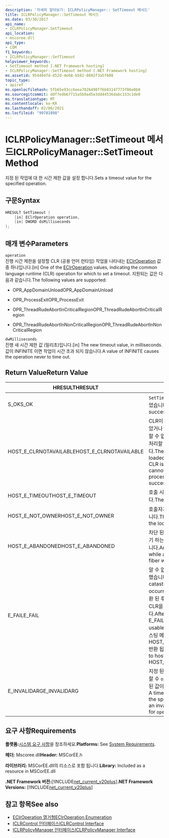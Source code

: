 ```yaml
---
description: '자세히 알아보기: ICLRPolicyManager:: SetTimeout 메서드'
title: ICLRPolicyManager::SetTimeout 메서드
ms.date: 03/30/2017
api_name:
- ICLRPolicyManager.SetTimeout
api_location:
- mscoree.dll
api_type:
- COM
f1_keywords:
- ICLRPolicyManager::SetTimeout
helpviewer_keywords:
- SetTimeout method [.NET Framework hosting]
- ICLRPolicyManager::SetTimeout method [.NET Framework hosting]
ms.assetid: 954404fd-d52d-4e68-b582-8692f3a5f608
topic_type:
- apiref
ms.openlocfilehash: 5fb65e93cc6eea7826498ff6b03147773f06e0b8
ms.sourcegitcommit: ddf7edb67715a5b9a45e3dd44536dabc153c1de0
ms.translationtype: MT
ms.contentlocale: ko-KR
ms.lasthandoff: 02/06/2021
ms.locfileid: "99781898"
---
```

# <a name="iclrpolicymanagersettimeout-method"></a><span data-ttu-id="d3ca5-103">ICLRPolicyManager::SetTimeout 메서드</span><span class="sxs-lookup"><span data-stu-id="d3ca5-103">ICLRPolicyManager::SetTimeout Method</span></span>

<span data-ttu-id="d3ca5-104">지정 된 작업에 대 한 시간 제한 값을 설정 합니다.</span><span class="sxs-lookup"><span data-stu-id="d3ca5-104">Sets a timeout value for the specified operation.</span></span>  
  
## <a name="syntax"></a><span data-ttu-id="d3ca5-105">구문</span><span class="sxs-lookup"><span data-stu-id="d3ca5-105">Syntax</span></span>  
  
```cpp  
HRESULT SetTimeout (  
    [in] EClrOperation operation,  
    [in] DWORD dsMilliseconds  
);  
```  
  
## <a name="parameters"></a><span data-ttu-id="d3ca5-106">매개 변수</span><span class="sxs-lookup"><span data-stu-id="d3ca5-106">Parameters</span></span>  

 `operation`  
 <span data-ttu-id="d3ca5-107">진행 시간 제한을 설정할 CLR (공용 언어 런타임) 작업을 나타내는 [EClrOperation](eclroperation-enumeration.md) 값 중 하나입니다.</span><span class="sxs-lookup"><span data-stu-id="d3ca5-107">[in] One of the [EClrOperation](eclroperation-enumeration.md) values, indicating the common language runtime (CLR) operation for which to set a timeout.</span></span> <span data-ttu-id="d3ca5-108">지원되는 값은 다음과 같습니다.</span><span class="sxs-lookup"><span data-stu-id="d3ca5-108">The following values are supported:</span></span>  
  
- <span data-ttu-id="d3ca5-109">OPR_AppDomainUnload</span><span class="sxs-lookup"><span data-stu-id="d3ca5-109">OPR_AppDomainUnload</span></span>  
  
- <span data-ttu-id="d3ca5-110">OPR_ProcessExit</span><span class="sxs-lookup"><span data-stu-id="d3ca5-110">OPR_ProcessExit</span></span>  
  
- <span data-ttu-id="d3ca5-111">OPR_ThreadRudeAbortInCriticalRegion</span><span class="sxs-lookup"><span data-stu-id="d3ca5-111">OPR_ThreadRudeAbortInCriticalRegion</span></span>  
  
- <span data-ttu-id="d3ca5-112">OPR_ThreadRudeAbortInNonCriticalRegion</span><span class="sxs-lookup"><span data-stu-id="d3ca5-112">OPR_ThreadRudeAbortInNonCriticalRegion</span></span>  
  
 `dwMilliseconds`  
 <span data-ttu-id="d3ca5-113">진행 새 시간 제한 값 (밀리초)입니다.</span><span class="sxs-lookup"><span data-stu-id="d3ca5-113">[in] The new timeout value, in milliseconds.</span></span> <span data-ttu-id="d3ca5-114">값이 INFINITE 이면 작업이 시간 초과 되지 않습니다.</span><span class="sxs-lookup"><span data-stu-id="d3ca5-114">A value of INFINITE causes the operation never to time out.</span></span>  
  
## <a name="return-value"></a><span data-ttu-id="d3ca5-115">Return Value</span><span class="sxs-lookup"><span data-stu-id="d3ca5-115">Return Value</span></span>  
  
|<span data-ttu-id="d3ca5-116">HRESULT</span><span class="sxs-lookup"><span data-stu-id="d3ca5-116">HRESULT</span></span>|<span data-ttu-id="d3ca5-117">설명</span><span class="sxs-lookup"><span data-stu-id="d3ca5-117">Description</span></span>|  
|-------------|-----------------|  
|<span data-ttu-id="d3ca5-118">S_OK</span><span class="sxs-lookup"><span data-stu-id="d3ca5-118">S_OK</span></span>|<span data-ttu-id="d3ca5-119">`SetTimeout` 성공적으로 반환 되었습니다.</span><span class="sxs-lookup"><span data-stu-id="d3ca5-119">`SetTimeout` returned successfully.</span></span>|  
|<span data-ttu-id="d3ca5-120">HOST_E_CLRNOTAVAILABLE</span><span class="sxs-lookup"><span data-stu-id="d3ca5-120">HOST_E_CLRNOTAVAILABLE</span></span>|<span data-ttu-id="d3ca5-121">CLR이 프로세스에 로드 되지 않았거나 CLR이 관리 코드를 실행할 수 없거나 호출을 성공적으로 처리할 수 없는 상태에 있습니다.</span><span class="sxs-lookup"><span data-stu-id="d3ca5-121">The CLR has not been loaded into a process, or the CLR is in a state in which it cannot run managed code or process the call successfully.</span></span>|  
|<span data-ttu-id="d3ca5-122">HOST_E_TIMEOUT</span><span class="sxs-lookup"><span data-stu-id="d3ca5-122">HOST_E_TIMEOUT</span></span>|<span data-ttu-id="d3ca5-123">호출 시간이 초과 되었습니다.</span><span class="sxs-lookup"><span data-stu-id="d3ca5-123">The call timed out.</span></span>|  
|<span data-ttu-id="d3ca5-124">HOST_E_NOT_OWNER</span><span class="sxs-lookup"><span data-stu-id="d3ca5-124">HOST_E_NOT_OWNER</span></span>|<span data-ttu-id="d3ca5-125">호출자가 잠금을 소유 하지 않습니다.</span><span class="sxs-lookup"><span data-stu-id="d3ca5-125">The caller does not own the lock.</span></span>|  
|<span data-ttu-id="d3ca5-126">HOST_E_ABANDONED</span><span class="sxs-lookup"><span data-stu-id="d3ca5-126">HOST_E_ABANDONED</span></span>|<span data-ttu-id="d3ca5-127">차단 된 스레드나 파이버에서 대기 하는 동안 이벤트를 취소 했습니다.</span><span class="sxs-lookup"><span data-stu-id="d3ca5-127">An event was canceled while a blocked thread or fiber was waiting on it.</span></span>|  
|<span data-ttu-id="d3ca5-128">E_FAIL</span><span class="sxs-lookup"><span data-stu-id="d3ca5-128">E_FAIL</span></span>|<span data-ttu-id="d3ca5-129">알 수 없는 치명적인 오류가 발생 했습니다.</span><span class="sxs-lookup"><span data-stu-id="d3ca5-129">An unknown catastrophic failure occurred.</span></span> <span data-ttu-id="d3ca5-130">메서드가 E_FAIL 반환 된 후에는 프로세스 내에서 CLR을 더 이상 사용할 수 없습니다.</span><span class="sxs-lookup"><span data-stu-id="d3ca5-130">After a method returns E_FAIL, the CLR is no longer usable within the process.</span></span> <span data-ttu-id="d3ca5-131">호스팅 메서드를 이후에 호출 하면 HOST_E_CLRNOTAVAILABLE 반환 됩니다.</span><span class="sxs-lookup"><span data-stu-id="d3ca5-131">Subsequent calls to hosting methods return HOST_E_CLRNOTAVAILABLE.</span></span>|  
|<span data-ttu-id="d3ca5-132">E_INVALIDARG</span><span class="sxs-lookup"><span data-stu-id="d3ca5-132">E_INVALIDARG</span></span>|<span data-ttu-id="d3ca5-133">지정 된에 대 한 제한 시간을 설정할 수 `operation` 없거나에 잘못 된 값이 제공 `operation` 된 경우</span><span class="sxs-lookup"><span data-stu-id="d3ca5-133">A timeout cannot be set for the specified `operation`, or an invalid value was supplied for `operation`.</span></span>|  
  
## <a name="requirements"></a><span data-ttu-id="d3ca5-134">요구 사항</span><span class="sxs-lookup"><span data-stu-id="d3ca5-134">Requirements</span></span>  

 <span data-ttu-id="d3ca5-135">**플랫폼:**[시스템 요구 사항](../../get-started/system-requirements.md)을 참조하세요.</span><span class="sxs-lookup"><span data-stu-id="d3ca5-135">**Platforms:** See [System Requirements](../../get-started/system-requirements.md).</span></span>  
  
 <span data-ttu-id="d3ca5-136">**헤더:** Mscoree.dll</span><span class="sxs-lookup"><span data-stu-id="d3ca5-136">**Header:** MSCorEE.h</span></span>  
  
 <span data-ttu-id="d3ca5-137">**라이브러리:** MSCorEE.dll의 리소스로 포함 됩니다.</span><span class="sxs-lookup"><span data-stu-id="d3ca5-137">**Library:** Included as a resource in MSCorEE.dll</span></span>  
  
 <span data-ttu-id="d3ca5-138">**.NET Framework 버전:**[!INCLUDE[net_current_v20plus](../../../../includes/net-current-v20plus-md.md)]</span><span class="sxs-lookup"><span data-stu-id="d3ca5-138">**.NET Framework Versions:** [!INCLUDE[net_current_v20plus](../../../../includes/net-current-v20plus-md.md)]</span></span>  
  
## <a name="see-also"></a><span data-ttu-id="d3ca5-139">참고 항목</span><span class="sxs-lookup"><span data-stu-id="d3ca5-139">See also</span></span>

- [<span data-ttu-id="d3ca5-140">EClrOperation 열거형</span><span class="sxs-lookup"><span data-stu-id="d3ca5-140">EClrOperation Enumeration</span></span>](eclroperation-enumeration.md)
- [<span data-ttu-id="d3ca5-141">ICLRControl 인터페이스</span><span class="sxs-lookup"><span data-stu-id="d3ca5-141">ICLRControl Interface</span></span>](iclrcontrol-interface.md)
- [<span data-ttu-id="d3ca5-142">ICLRPolicyManager 인터페이스</span><span class="sxs-lookup"><span data-stu-id="d3ca5-142">ICLRPolicyManager Interface</span></span>](iclrpolicymanager-interface.md)
